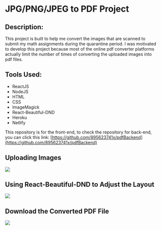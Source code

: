 # JPG/PNG/JPEG to PDF Project

## Description:

This project is built to help me convert the images that are scanned to submit my math assignments during the quarantine period. I was motivated to develop this project because most of the online pdf converter platforms actually limit the number of times of converting the uploaded images into pdf files.

## Tools Used:

-  ReactJS
-  NodeJS
-  HTML
-  CSS
-  ImageMagick
-  React-Beautiful-DND
-  Heroku
-  Netlify

This repository is for the front-end, to check the repository for back-end, you can click this link: [https://github.com/895623741x/pdfBackend](https://github.com/895623741x/pdfBackend)

## Uploading Images

![](https://imgur.com/wnumKa5.gif)

## Using React-Beautiful-DND to Adjust the Layout

![](https://imgur.com/uYa6Wp9.gif)

## Download the Converted PDF File

![](https://imgur.com/s5fR5vW.gif)
